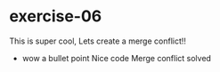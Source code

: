 # exercise-06

This is super cool, Lets create a merge conflict!!
* wow a bullet point
Nice code
Merge conflict solved
